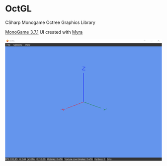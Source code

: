 # OctGL
CSharp Monogame Octree Graphics Library


[MonoGame 3.7.1](https://community.monogame.net/t/monogame-3-7-1-release/11173)
UI created with [Myra](https://github.com/rds1983/Myra)

![Demo](https://raw.githubusercontent.com/alexandrelozano/OctGL/master/OctGL/Resources/demo.gif)
